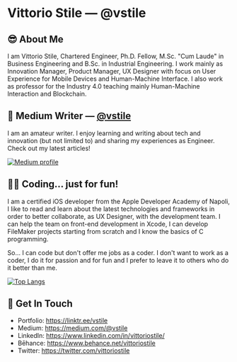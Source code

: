 # Vittorio Stile &mdash; @vstile

## 😎 About Me
I am Vittorio Stile, Chartered Engineer, Ph.D. Fellow, M.Sc. "Cum Laude" in Business Engineering and B.Sc. in Industrial Engineering. I work mainly as Innovation Manager, Product Manager, UX Designer with focus on User Experience for Mobile Devices and Human-Machine Interface. I also work as professor for the Industry 4.0 teaching mainly Human-Machine Interaction and Blockchain.

## 📝 Medium Writer &mdash; [@vstile](https://medium.com/@vstile)
I am an amateur writer. I enjoy learning and writing about tech and innovation (but not limited to) and sharing my experiences as Engineer. Check out my latest articles!

<a target="_blank" href="https://medium.com/@vstile"><img src="[https://theme.zdassets.com/theme_assets/224203/4a55138e21ad44a9c72c8295181c79fe938a2ae6.svg" alt="Medium profile"></a>

## 👨‍💻 Coding... just for fun!
I am a certified iOS developer from the Apple Developer Academy of Napoli, I like to read and learn about the latest technologies and frameworks in order to better collaborate, as UX Designer, with the development team. I can help the team on front-end development in Xcode, I can develop FileMaker projects starting from scratch and I know the basics of C programming. 

So... I can code but don't offer me jobs as a coder. I don't want to work as a coder, I do it for passion and for fun and I prefer to leave it to others who do it better than me.

<!--![github stats](https://github-readme-stats.vercel.app/api?username=vstile&show_icons=true&hide=stars)-->
[![Top Langs](https://github-readme-stats.vercel.app/api/top-langs/?username=vstile&layout=compact)](https://github.com/anuraghazra/github-readme-stats)

## 📮 Get In Touch
- Portfolio: https://linktr.ee/vstile
- Medium: https://medium.com/@vstile
- LinkedIn: https://www.linkedin.com/in/vittoriostile/
- Bēhance: https://www.behance.net/vittoriostile
- Twitter: https://twitter.com/vittoriostile

<!--
**vstile/vstile** is a ✨ _special_ ✨ repository because its `README.md` (this file) appears on your GitHub profile.

Here are some ideas to get you started:

- 🔭 I’m currently working on ...
- 🌱 I’m currently learning ...
- 👯 I’m looking to collaborate on ...
- 🤔 I’m looking for help with ...
- 💬 Ask me about ...
- 📫 How to reach me: ...
- 😄 Pronouns: ...
- ⚡ Fun fact: ...
-->
